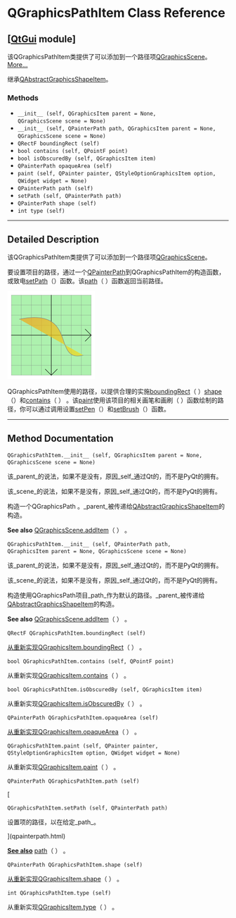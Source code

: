 # QGraphicsPathItem Class Reference

## [[QtGui](index.htm) module]

该QGraphicsPathItem类提供了可以添加到一个路径项[QGraphicsScene](qgraphicsscene.html)。[More...](#details)

继承[QAbstractGraphicsShapeItem](qabstractgraphicsshapeitem.html)。

### Methods

*   `__init__ (self, QGraphicsItem parent = None, QGraphicsScene scene = None)`
*   `__init__ (self, QPainterPath path, QGraphicsItem parent = None, QGraphicsScene scene = None)`
*   `QRectF boundingRect (self)`
*   `bool contains (self, QPointF point)`
*   `bool isObscuredBy (self, QGraphicsItem item)`
*   `QPainterPath opaqueArea (self)`
*   `paint (self, QPainter painter, QStyleOptionGraphicsItem option, QWidget widget = None)`
*   `QPainterPath path (self)`
*   `setPath (self, QPainterPath path)`
*   `QPainterPath shape (self)`
*   `int type (self)`

* * *

## Detailed Description

该QGraphicsPathItem类提供了可以添加到一个路径项[QGraphicsScene](qgraphicsscene.html)。

要设置项目的路径，通过一个[QPainterPath](qpainterpath.html)到QGraphicsPathItem的构造函数，或致电[setPath](qgraphicspathitem.html#setPath)（）函数。该[path](qgraphicspathitem.html#pathx)（ ）函数返回当前路径。

![](../img/graphicsview-pathitem.png)

QGraphicsPathItem使用的路径，以提供合理的实施[boundingRect](qgraphicspathitem.html#boundingRect)（ ）[shape](qgraphicspathitem.html#shape)（）和[contains](qgraphicspathitem.html#contains)（ ） 。该[paint](qgraphicspathitem.html#paint)使用该项目的相关画笔和画刷（ ）函数绘制的路径，你可以通过调用设置[setPen](qabstractgraphicsshapeitem.html#setPen)（）和[setBrush](qabstractgraphicsshapeitem.html#setBrush)（）函数。

* * *

## Method Documentation

```
QGraphicsPathItem.__init__ (self, QGraphicsItem parent = None, QGraphicsScene scene = None)
```

该_parent_的说法，如果不是没有，原因_self_通过Qt的，而不是PyQt的拥有。

该_scene_的说法，如果不是没有，原因_self_通过Qt的，而不是PyQt的拥有。

构造一个QGraphicsPath 。_parent_被传递给[QAbstractGraphicsShapeItem](qabstractgraphicsshapeitem.html)的构造。

**See also** [QGraphicsScene.addItem](qgraphicsscene.html#addItem)（ ） 。

```
QGraphicsPathItem.__init__ (self, QPainterPath path, QGraphicsItem parent = None, QGraphicsScene scene = None)
```

该_parent_的说法，如果不是没有，原因_self_通过Qt的，而不是PyQt的拥有。

该_scene_的说法，如果不是没有，原因_self_通过Qt的，而不是PyQt的拥有。

构造使用QGraphicsPath项目_path_作为默认的路径。_parent_被传递给[QAbstractGraphicsShapeItem](qabstractgraphicsshapeitem.html)的构造。

**See also** [QGraphicsScene.addItem](qgraphicsscene.html#addItem)（ ） 。

```
QRectF QGraphicsPathItem.boundingRect (self)
```

[](qrectf.html)

[从重新实现](qrectf.html)[QGraphicsItem.boundingRect](qgraphicsitem.html#boundingRect)（ ） 。

```
bool QGraphicsPathItem.contains (self, QPointF point)
```

从重新实现[QGraphicsItem.contains](qgraphicsitem.html#contains)（ ） 。

```
bool QGraphicsPathItem.isObscuredBy (self, QGraphicsItem item)
```

从重新实现[QGraphicsItem.isObscuredBy](qgraphicsitem.html#isObscuredBy)（ ） 。

```
QPainterPath QGraphicsPathItem.opaqueArea (self)
```

[](qpainterpath.html)

[从重新实现](qpainterpath.html)[QGraphicsItem.opaqueArea](qgraphicsitem.html#opaqueArea)（ ） 。

```
QGraphicsPathItem.paint (self, QPainter painter, QStyleOptionGraphicsItem option, QWidget widget = None)
```

从重新实现[QGraphicsItem.paint](qgraphicsitem.html#paint)（ ） 。

```
QPainterPath QGraphicsPathItem.path (self)
```

[

```
QGraphicsPathItem.setPath (self, QPainterPath path)
```

设置项的路径，以在给定_path_。

](qpainterpath.html)

[**See also**](qpainterpath.html) [path](qgraphicspathitem.html#pathx)（ ） 。

```
QPainterPath QGraphicsPathItem.shape (self)
```

[](qpainterpath.html)

[从重新实现](qpainterpath.html)[QGraphicsItem.shape](qgraphicsitem.html#shape)（ ） 。

```
int QGraphicsPathItem.type (self)
```

从重新实现[QGraphicsItem.type](qgraphicsitem.html#type)（ ） 。